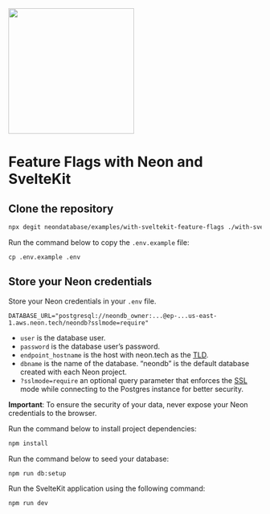 <img width="250px" src="https://neon.tech/brand/neon-logo-dark-color.svg" />

# Feature Flags with Neon and SvelteKit

## Clone the repository

```bash
npx degit neondatabase/examples/with-sveltekit-feature-flags ./with-sveltekit-feature-flags
```

Run the command below to copy the `.env.example` file:

```
cp .env.example .env
```

## Store your Neon credentials

Store your Neon credentials in your `.env` file.

```
DATABASE_URL="postgresql://neondb_owner:...@ep-...us-east-1.aws.neon.tech/neondb?sslmode=require"
```

- `user` is the database user.
- `password` is the database user’s password.
- `endpoint_hostname` is the host with neon.tech as the [TLD](https://www.cloudflare.com/en-gb/learning/dns/top-level-domain/).
- `dbname` is the name of the database. “neondb” is the default database created with each Neon project.
- `?sslmode=require` an optional query parameter that enforces the [SSL](https://www.cloudflare.com/en-gb/learning/ssl/what-is-ssl/) mode while connecting to the Postgres instance for better security.

**Important**: To ensure the security of your data, never expose your Neon credentials to the browser.

Run the command below to install project dependencies:

```bash
npm install
```

Run the command below to seed your database:

```bash
npm run db:setup
```

Run the SvelteKit application using the following command:

```bash
npm run dev
```
